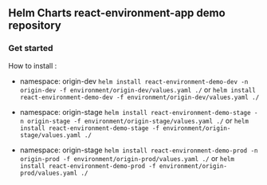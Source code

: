 ## Helm Charts react-environment-app demo repository

### Get started 

How to install :

- namespace: origin-dev
  `helm install react-environment-demo-dev -n origin-dev -f environment/origin-dev/values.yaml ./` or 
  `helm install react-environment-demo-dev -f environment/origin-dev/values.yaml ./`

- namespace: origin-stage
  `helm install react-environment-demo-stage -n origin-stage -f environment/origin-stage/values.yaml ./` or
  `helm install react-environment-demo-stage -f environment/origin-stage/values.yaml ./`

- namespace: origin-stage
  `helm install react-environment-demo-prod -n origin-prod -f environment/origin-prod/values.yaml ./` or
  `helm install react-environment-demo-prod -f environment/origin-prod/values.yaml ./`

